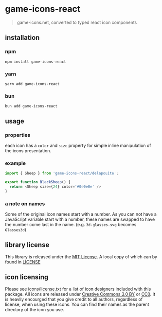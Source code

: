 # game-icons-react
> game-icons.net, converted to typed react icon components

## installation

### npm
`npm install game-icons-react`

### yarn
`yarn add game-icons-react`

### bun
`bun add game-icons-react`

## usage

### properties
each icon has a `color` and `size` property for simple inline manipulation of the icons presentation.

### example
```ts
import { Sheep } from 'game-icons-react/delapouite';

export function BlackSheep() {
  return <Sheep size={24} color='#0e0e0e' />
}
```

### a note on names
Some of the original icon names start with a number.  As you can not have a JavaScript variable start with a number, these names are swapped to have the number come last in the name. (e.g. `3d-glasses.svg` becomes `Glasses3d`)

## library license
This library is released under the [MIT License](https://opensource.org/license/mit).  A local copy of which can by found in [LICENSE](./license)

## icon licensing
Please see [icons/license.txt](https://github.com/game-icons/icons/blob/master/license.txt) for a list of icon designers included with this package.  All icons are released under [Creative Commons 3.0 BY](https://creativecommons.org/licenses/by/3.0/) or [CC0](https://creativecommons.org/publicdomain/zero/1.0/).  It is heavliy encourged that you give credit to all authors, regardless of license, when using these icons.  You can find their names as the parent directory of the icon you use.